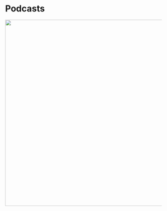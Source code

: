 # Podcasts

<p><img src="https://cna.com.br/Content/uploads/blogposts/podcast-para-aprender-ingles-funciona.jpg" width=600px align="center">
</p>
